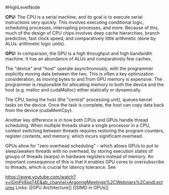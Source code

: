 #HighLevelNode

**CPU:**
The CPU is a serial machine, and its goal is to execute serial instructions very quickly. This involves  executing conditional logic, scheduling processes, interrupting processes, and more. Because of this, much of the design of CPU chips involves deep cache hierarchies, branch prediction, fast clock speed, and comparatively little arithmetic (done by ALUs: arithmetic logic units).

**GPU:**
In comparison, the GPU is a high throughput and high bandwidth machine. It has an abundance of ALUs and comparatively few caches.

The "device" and "host" operate asynchronously, with the programmer explicitly moving data between the two. This is often a key optimization consideration, as moving bytes to and from GPU memory is expensive. The programmer is responsible for allocating memory to both the device and the host (e.g. malloc and cudaMalloc) either statically or dynamically.

The CPU, being the host (the "central" processing unit), queues kernel tasks on the device. Once the task is complete, the host can copy data back from the device (cudaMemCpy).

Another key difference is in how both CPUs and GPUs handle thread scheduling. When multiple threads share a single processor in a CPU, context switching between threads requires restoring the program counters, register contents, and memory, which incurs significant overhead.

GPUs allow for "zero overhead scheduling" -  which allows GPUs to put to sleep/awaken threads with no overhead, by storing execution states of groups of threads (warps) in hardware registers instead of memory. An important consequence of this is that it enables GPU cores to oversubscribe to threads, which is crucial for latency tolerance. See 

https://www.youtube.com/watch?v=lGmPy8xpT4E&ab_channel=ArgonneMeetings%2CWebinars%2CandLectures 
Links:
[[GPU Architecture]]
[[SIMD in GPUs]]
